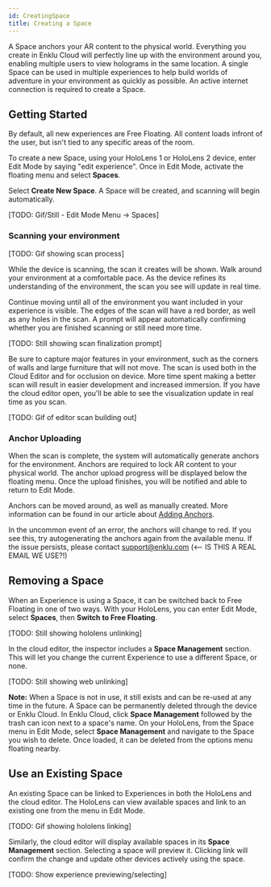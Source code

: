 ```yaml
---
id: CreatingSpace
title: Creating a Space
---
```


A Space anchors your AR content to the physical world. Everything you create in Enklu Cloud will perfectly line up with the environment around you, enabling multiple users to view holograms in the same location.
A single Space can be used in multiple experiences to help build worlds of adventure in your environment as quickly as possible. An active internet connection is required to create a Space.

## Getting Started

By default, all new experiences are Free Floating. All content loads infront of the user, but isn't tied to any specific areas of the room. 

To create a new Space, using your HoloLens 1 or HoloLens 2 device, enter Edit Mode by saying "edit experience". 
Once in Edit Mode, activate the floating menu and select <b>Spaces</b>.

Select <b>Create New Space</b>. A Space will be created, and scanning will begin automatically.

[TODO: Gif/Still - Edit Mode Menu -> Spaces]

### Scanning your environment

[TODO: Gif showing scan process]

While the device is scanning, the scan it creates will be shown. Walk around your environment at a comfortable pace. As the device refines its understanding of the environment, the scan you see will update in real time.

Continue moving until all of the environment you want included in your experience is visible. The edges of the scan will have a red border, as well as any holes in the scan. 
A prompt will appear automatically confirming whether you are finished scanning or still need more time.

[TODO: Still showing scan finalization prompt]

Be sure to capture major features in your environment, such as the corners of walls and large furniture that will not move. 
The scan is used both in the Cloud Editor and for occlusion on device. More time spent making a better scan will result in easier development and increased immersion.
If you have the cloud editor open, you'll be able to see the visualization update in real time as you scan.

[TODO: Gif of editor scan building out]

### Anchor Uploading

When the scan is complete, the system will automatically generate anchors for the environment. Anchors are required to lock AR content to your physical world. 
The anchor upload progress will be displayed below the floating menu. Once the upload finishes, you will be notified and able to return to Edit Mode.

Anchors can be moved around, as well as manually created. More information can be found in our article about <a href='/docs/Spaces/AddingAnchors'>Adding Anchors</a>.

In the uncommon event of an error, the anchors will change to red. If you see this, try autogenerating the anchors again from the available menu. If the issue persists, please contact support@enklu.com (<-- IS THIS A REAL EMAIL WE USE?!)

## Removing a Space

When an Experience is using a Space, it can be switched back to Free Floating in one of two ways. With your HoloLens, you can enter Edit Mode, select <b>Spaces</b>, then <b>Switch to Free Floating</b>. 

[TODO: Still showing hololens unlinking]

In the cloud editor, the inspector includes a <b>Space Management</b> section. This will let you change the current Experience to use a different Space, or none.

[TODO: Still showing web unlinking]

<b>Note:</b> When a Space is not in use, it still exists and can be re-used at any time in the future. A Space can be permanently deleted through the device or Enklu Cloud.
In Enklu Cloud, click <b>Space Management</b> followed by the trash can icon next to a space's name.
On your HoloLens, from the Space menu in Edit Mode, select <b>Space Management</b> and navigate to the Space you wish to delete. Once loaded, it can be deleted from the options menu floating nearby.  

## Use an Existing Space

An existing Space can be linked to Experiences in both the HoloLens and the cloud editor. The HoloLens can view available spaces and link to an existing one from the menu in Edit Mode.

[TODO: Gif showing hololens linking]

Similarly, the cloud editor will display available spaces in its <b>Space Management</b> section. Selecting a space will preview it. Clicking link will confirm the change and update other devices actively using the space.

[TODO: Show experience previewing/selecting]
